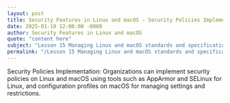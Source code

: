 ```yaml
---
layout: post
title: Security Features in Linux and macOS - Security Policies Implementation
date: 2025-01-10 12:00:00 -0000
author: Security Features in Linux and macOS
quote: "content here"
subject: "Lesson 15 Managing Linux and macOS standards and specifications"
permalink: "/Lesson 15 Managing Linux and macOS standards and specifications/Security Features in Linux and macOS/Security Features in Linux and macOS - Security Policies Implementation"
---
```


Security Policies Implementation: Organizations can implement security policies on Linux and macOS using tools such as AppArmor and SELinux for Linux, and configuration profiles on macOS for managing settings and restrictions.
